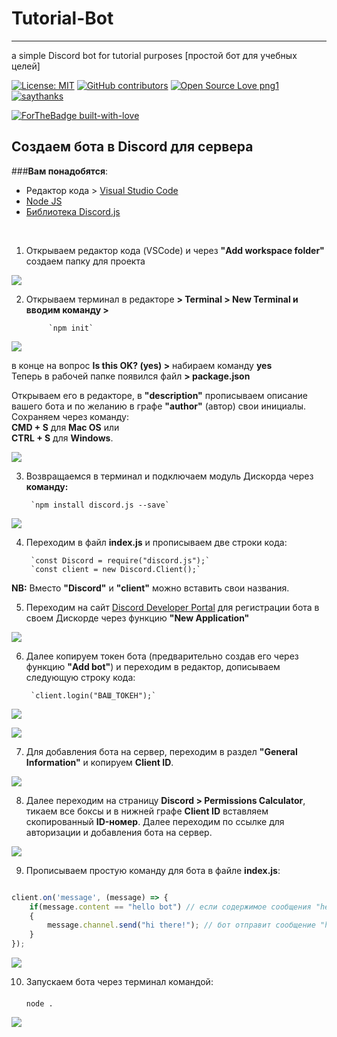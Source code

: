 # Tutorial-Bot
--------------
a simple Discord bot for tutorial purposes [простой бот для учебных целей]

[![License: MIT](https://img.shields.io/badge/License-MIT-yellow.svg)](https://opensource.org/licenses/MIT) [![GitHub contributors](https://img.shields.io/github/contributors/Naereen/StrapDown.js.svg)](https://GitHub.com/Naereen/StrapDown.js/graphs/contributors/) [![Open Source Love png1](https://badges.frapsoft.com/os/v1/open-source.png?v=103)](https://github.com/ellerbrock/open-source-badges/) [![saythanks](https://img.shields.io/badge/say-thanks-ff69b4.svg)](https://saythanks.io/to/kennethreitz)

[![ForTheBadge built-with-love](http://ForTheBadge.com/images/badges/built-with-love.svg)](https://GitHub.com/Naereen/)


## Создаем бота в Discord для сервера

###**Вам понадобятся**:<br />
- Редактор кода > [Visual Studio Code](https://code.visualstudio.com/)<br />
- [Node JS](https://nodejs.org/en/)<br />
- [Библиотека Discord.js](https://discord.js.org/#/)<br />
<br />

1) Открываем редактор кода (VSCode) и через **"Add workspace folder"** создаем папку для проекта

![](images/15.29.16.png)

2) Открываем терминал в редакторе **> Terminal > New Terminal и вводим команду >**

			`npm init` 

![](images/15.35.27.png)

в конце на вопрос **Is this OK? (yes) >** набираем команду **yes** <br />
Теперь в рабочей папке появился файл **> package.json**

Открываем его в редакторе, в **"description"** прописываем описание вашего бота и по желанию в графе **"author"** (автор) свои инициалы. Сохраняем через команду:<br /> **CMD + S** для **Mac OS** или <br />**CTRL + S** для **Windows**.

![](images/15.38.29.png)

3) Возвращаемся в терминал и подключаем модуль Дискорда через **команду:**
                     
 		`npm install discord.js --save` 

![](images/15.44.23.png)

4) Переходим в файл **index.js** и прописываем две строки кода: 

		`const Discord = require("discord.js");`
		`const client = new Discord.Client();`

**NB:** Вместо **"Discord"** и **"client"** можно вставить свои названия.

5) Переходим на сайт [Discord Developer Portal](https://discordapp.com/developers/applications/) для регистрации бота в своем Дискорде через функцию **"New Application"**

![](images/15.49.21.png)

6) Далее копируем токен бота (предварительно создав его через функцию **"Add bot"**) и переходим в редактор, дописываем следующую строку кода:

		`client.login("ВАШ_ТОКЕН");`

![](images/15.50.53.png)

![](images/15.51.16.png)

7) Для добавления бота на сервер, переходим в раздел **"General Information"** и копируем **Client ID**.

![](images/15.50.37.png)

8) Далее переходим на страницу **Discord > Permissions Calculator**, тикаем все боксы и в нижней графе **Client ID** вставляем скопированный **ID-номер**. Далее переходим по ссылке для авторизации и добавления бота на сервер. 

![](images/DiscordPermissionsCalculator.png)


9) Прописываем простую команду для бота в файле **index.js**:

```javascript

client.on('message', (message) => {
    if(message.content == "hello bot") // если содержимое сообщения "hello bot" (можете подставить свой текст)
    {
        message.channel.send("hi there!"); // бот отправит сообщение "hi there!" (можете подставить свой текст)
    }
});
```

![](images/16.12.16.png)

10) Запускаем бота через терминал командой:<br /><br />
		`node .`


![](images/16.08.25.png)